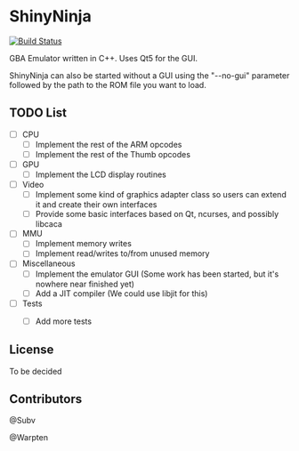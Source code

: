 ShinyNinja
===========
[![Build Status](https://travis-ci.org/Subv/shiny-ninja.svg?branch=master)](https://travis-ci.org/Subv/shiny-ninja)

GBA Emulator written in C++.
Uses Qt5 for the GUI.

ShinyNinja can also be started without a GUI using the "--no-gui" parameter followed by the path to the ROM file you want to load.


TODO List
---------
- [ ] CPU
  * [ ] Implement the rest of the ARM opcodes
  * [ ] Implement the rest of the Thumb opcodes
- [ ] GPU
  * [ ] Implement the LCD display routines
- [ ] Video
  * [ ] Implement some kind of graphics adapter class so users can extend it and create their own interfaces
  * [ ] Provide some basic interfaces based on Qt, ncurses, and possibly libcaca
- [ ] MMU
  * [ ] Implement memory writes
  * [ ] Implement read/writes to/from unused memory
- [ ] Miscellaneous
  * [ ] Implement the emulator GUI (Some work has been started, but it's nowhere near finished yet)
  * [ ] Add a JIT compiler (We could use libjit for this)
- [ ] Tests
  * [ ] Add more tests
 

License
---------
To be decided


Contributors
---------
@Subv

@Warpten
